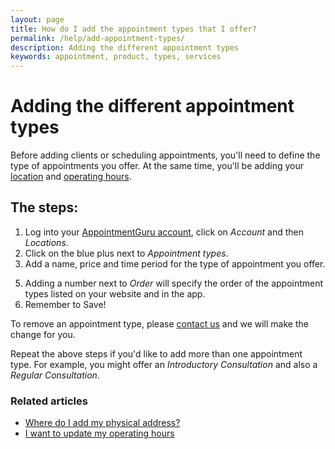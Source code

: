 ```yaml
---
layout: page
title: How do I add the appointment types that I offer?
permalink: /help/add-appointment-types/
description: Adding the different appointment types
keywords: appointment, product, types, services
---
```


# Adding the different appointment types

Before adding clients or scheduling appointments, you'll need to define the type of appointments you offer. At the same time, you'll be adding your [location](/help/add-address) and [operating hours](/help/update-operating-hours).

## The steps:

1. Log into your [AppointmentGuru account](https://app.appointmentguru.co/), click on *Account* and then *Locations*.
3. Click on the blue plus next to *Appointment types*.
4. Add a name, price and time period for the type of appointment you offer.
<!-- 5. If you want the appointment type not to be visible to your clients, select *Private*. -->
5. Adding a number next to *Order* will specify the order of the appointment types listed on your website and in the app.
6. Remember to Save!

To remove an appointment type, please [contact us](mailto:support@appointmentguru.co) and we will make the change for you.

Repeat the above steps if you'd like to add more than one appointment type. For example, you might offer an *Introductory Consultation* and also a *Regular Consultation*.

### Related articles

* [Where do I add my physical address?](/help/add-address)
* [I want to update my operating hours](/help/update-operating-hours)
